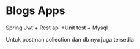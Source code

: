 # Blogs Apps

Spring Jwt + Rest api +Unit test + Mysql

Untuk postman collection dan db nya juga tersedia

